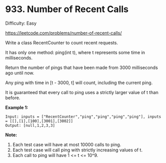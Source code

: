 # 933. Number of Recent Calls

Difficulty: Easy

https://leetcode.com/problems/number-of-recent-calls/

Write a class RecentCounter to count recent requests.

It has only one method: ping(int t), where t represents some time in milliseconds.

Return the number of pings that have been made from 3000 milliseconds ago until now.

Any ping with time in [t - 3000, t] will count, including the current ping.

It is guaranteed that every call to ping uses a strictly larger value of t than before.

**Example 1:**
```
Input: inputs = ["RecentCounter","ping","ping","ping","ping"], inputs = [[],[1],[100],[3001],[3002]]
Output: [null,1,2,3,3]
```

**Note:**

1. Each test case will have at most 10000 calls to ping.
2. Each test case will call ping with strictly increasing values of t.
3. Each call to ping will have 1 <= t <= 10^9.
